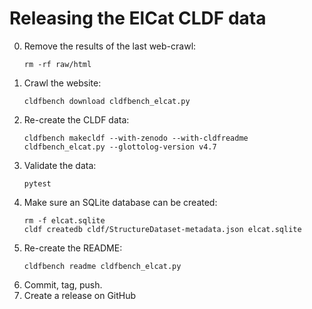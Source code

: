 # Releasing the ElCat CLDF data

0. Remove the results of the last web-crawl:
   ```shell
   rm -rf raw/html
   ```
1. Crawl the website:
   ```shell
   cldfbench download cldfbench_elcat.py
   ```
2. Re-create the CLDF data:
   ```shell
   cldfbench makecldf --with-zenodo --with-cldfreadme cldfbench_elcat.py --glottolog-version v4.7
   ```
3. Validate the data:
   ```shell
   pytest
   ```
4. Make sure an SQLite database can be created:
   ```shell
   rm -f elcat.sqlite
   cldf createdb cldf/StructureDataset-metadata.json elcat.sqlite
   ```
5. Re-create the README:
   ```shell
   cldfbench readme cldfbench_elcat.py
   ```
6. Commit, tag, push.
7. Create a release on GitHub